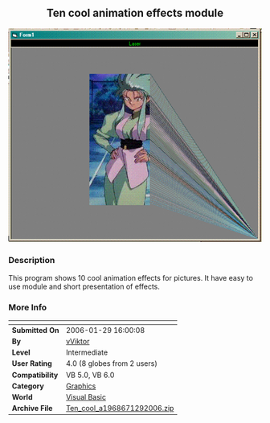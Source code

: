 ﻿<div align="center">

## Ten cool animation effects module

<img src="PIC20061291553579058.GIF">
</div>

### Description

This program shows 10 cool animation effects for pictures. It have easy to use module and short presentation of effects.
 
### More Info
 


<span>             |<span>
---                |---
**Submitted On**   |2006-01-29 16:00:08
**By**             |[vViktor](https://github.com/Planet-Source-Code/PSCIndex/blob/master/ByAuthor/vviktor.md)
**Level**          |Intermediate
**User Rating**    |4.0 (8 globes from 2 users)
**Compatibility**  |VB 5\.0, VB 6\.0
**Category**       |[Graphics](https://github.com/Planet-Source-Code/PSCIndex/blob/master/ByCategory/graphics__1-46.md)
**World**          |[Visual Basic](https://github.com/Planet-Source-Code/PSCIndex/blob/master/ByWorld/visual-basic.md)
**Archive File**   |[Ten\_cool\_a1968671292006\.zip](https://github.com/Planet-Source-Code/vviktor-ten-cool-animation-effects-module__1-64172/archive/master.zip)








